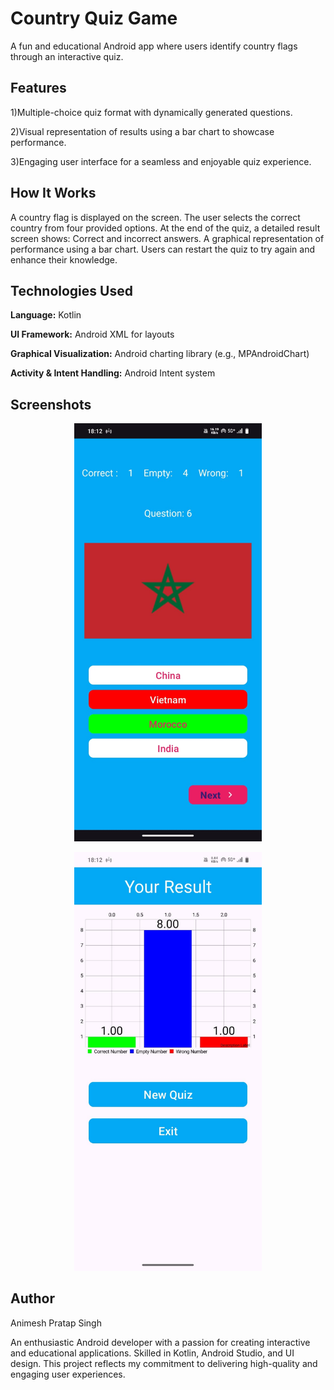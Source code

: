 # **Country Quiz Game**

A fun and educational Android app where users identify country flags through an interactive quiz.

## **Features**

1)Multiple-choice quiz format with dynamically generated questions.

2)Visual representation of results using a bar chart to showcase performance.

3)Engaging user interface for a seamless and enjoyable quiz experience.

## **How It Works**

A country flag is displayed on the screen.
The user selects the correct country from four provided options.
At the end of the quiz, a detailed result screen shows:
Correct and incorrect answers.
A graphical representation of performance using a bar chart.
Users can restart the quiz to try again and enhance their knowledge.

## **Technologies Used**

**Language:** Kotlin

**UI Framework:** Android XML for layouts

**Graphical Visualization:** Android charting library (e.g., MPAndroidChart)

**Activity & Intent Handling:** Android Intent system

## **Screenshots**

<p align="center">
  <img src="app/images/Screenshot2.jpg" alt="Quiz Page" width="300px">
</p>

<p align="center">
  <img src="app/images/Screenshot1.jpg" alt="Result Page" width="300px">
</p>

## **Author**

Animesh Pratap Singh

An enthusiastic Android developer with a passion for creating interactive and educational applications. Skilled in Kotlin, 
Android Studio, and UI design. This project reflects my commitment to delivering high-quality and engaging user experiences.






